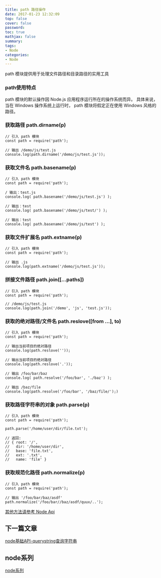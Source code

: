 ```yaml
---
title: path 路径操作
date: 2017-01-23 12:32:09
top: false
cover: false
password:
toc: true
mathjax: false
summary: 
tags:
- Node
categories:
- Node
---
```


path 模块提供用于处理文件路径和目录路径的实用工具<br/>

### path使用特点

path 模块的默认操作因 Node.js 应用程序运行所在的操作系统而异。 具体来说，当在 Windows 操作系统上运行时， path 模块将假定正在使用 Windows 风格的路径。<br/>

### 获取路径	path.dirname(p) <br/>
```
// 引入 path 模块
const path = require('path');

// 输出 /demo/js/test.js
console.log(path.dirname('/demo/js/test.js'));

```

### 获取文件名 path.basename(p) <br/>
```
// 引入 path 模块
const path = require('path');

/ 输出：test.js
console.log( path.basename('/demo/js/test.js') );

// 输出：test
console.log( path.basename('/demo/js/test/') );

// 输出：test
console.log( path.basename('/demo/js/test') );
```

### 获取文件扩展名 path.extname(p) <br/>
```
// 引入 path 模块
const path = require('path');

// 输出 .js
console.log(path.extname('/demo/js/test.js'));
```

### 拼接文件路径 path.join([...paths])<br/>
```
// 引入 path 模块
const path = require('path');

// /demo/js/test.js
console.log(path.join('/demo', 'js', 'test.js'));
```

### 获取的绝对路径/文件名 path.reslove([from ...], to)<br/>
```
// 引入 path 模块
const path = require('path');

// 输出当前项目的绝对路径
console.log(path.reslove(''));

// 输出当前项目的绝对路径
console.log(path.reslove('.'));

// 输出 /foo/bar/baz
console.log( path.resolve('/foo/bar', './baz') );

// 输出 /baz/file
console.log(path.resolve('/foo/bar', '/baz/file/');)
```

### 获取路径字符串的对象 path.parse(p)<br/>
```
// 引入 path 模块
const path = require('path');

path.parse('/home/user/dir/file.txt');

// 返回:
// { root: '/',
//   dir: '/home/user/dir',
//   base: 'file.txt',
//   ext: '.txt',
//   name: 'file' }

```

### 获取规范化路径 path.normalize(p)<br/>
```
// 引入 path 模块
const path = require('path');

// 输出 '/foo/bar/baz/asdf'
path.normalize('/foo/bar//baz/asdf/quux/..');
```



<a href="https://nodejs.org/docs/latest-v9.x/api/path.html">其他方法请参考 Node Api </a><br/>



## 下一篇文章
<a href='https://github.com/MarsPen/-notes-summary/blob/master/node/querystring.md'>node基础API-querystring查询字符串</a>

## node系列
<a href='https://github.com/MarsPen/-notes-summary/blob/master/node/index.md'>node系列</a>
